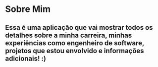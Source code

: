 # Sobre Mim

## Essa é uma aplicação que vai mostrar todos os detalhes sobre a minha carreira, minhas experiências como engenheiro de software, projetos que estou envolvido e informações adicionais! :)
